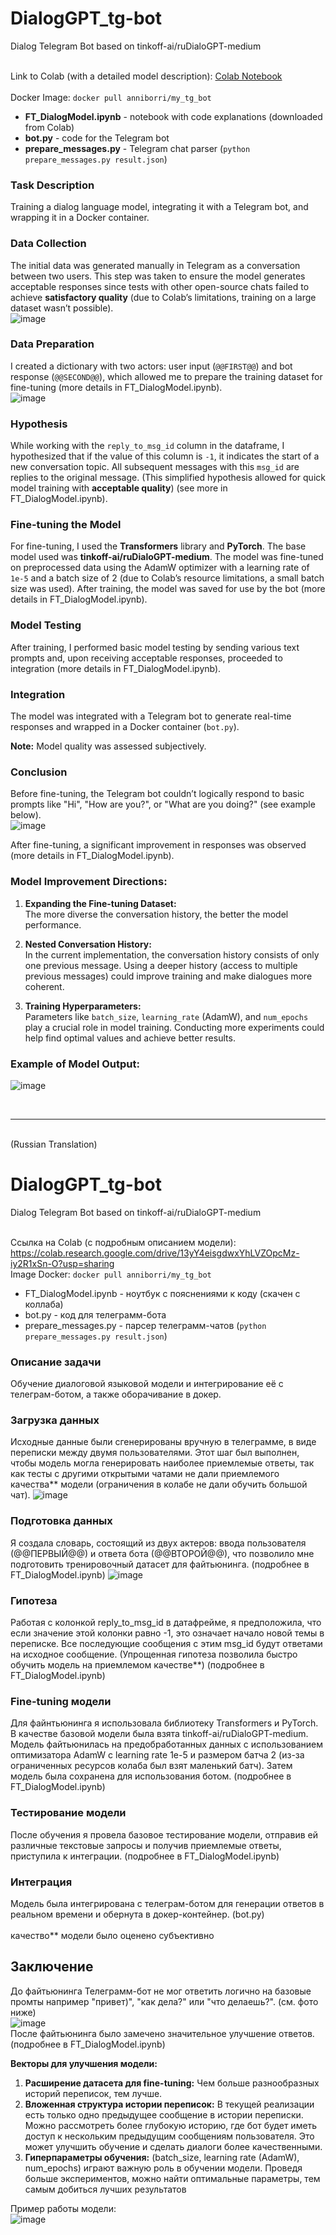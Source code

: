 # DialogGPT_tg-bot  
Dialog Telegram Bot based on tinkoff-ai/ruDialoGPT-medium<br><br>  

Link to Colab (with a detailed model description): [Colab Notebook](https://colab.research.google.com/drive/13yY4eisgdwxYhLVZOpcMz-iy2R1xSn-O?usp=sharing) <br>  
Docker Image: ```docker pull anniborri/my_tg_bot``` <br>  

* **FT_DialogModel.ipynb** - notebook with code explanations (downloaded from Colab) <br>
* **bot.py** - code for the Telegram bot <br>
* **prepare_messages.py** - Telegram chat parser (```python prepare_messages.py result.json```) <br>

### Task Description  
Training a dialog language model, integrating it with a Telegram bot, and wrapping it in a Docker container.  

### Data Collection  
The initial data was generated manually in Telegram as a conversation between two users. This step was taken to ensure the model generates acceptable responses since tests with other open-source chats failed to achieve **satisfactory quality** (due to Colab’s limitations, training on a large dataset wasn’t possible).  
![image](https://github.com/Anya-wUw/DialogGPT_tg-bot/assets/48104500/bdfa799a-708c-4af3-be75-059d3d99d71d)  

### Data Preparation  
I created a dictionary with two actors: user input (`@@FIRST@@`) and bot response (`@@SECOND@@`), which allowed me to prepare the training dataset for fine-tuning (more details in FT_DialogModel.ipynb).  
![image](https://github.com/Anya-wUw/DialogGPT_tg-bot/assets/48104500/68afe01b-a4e2-4c2c-9b2e-e993518d6abd)  

### Hypothesis  
While working with the `reply_to_msg_id` column in the dataframe, I hypothesized that if the value of this column is `-1`, it indicates the start of a new conversation topic. All subsequent messages with this `msg_id` are replies to the original message. (This simplified hypothesis allowed for quick model training with **acceptable quality**) (see more in FT_DialogModel.ipynb).  

### Fine-tuning the Model  
For fine-tuning, I used the **Transformers** library and **PyTorch**. The base model used was **tinkoff-ai/ruDialoGPT-medium**. The model was fine-tuned on preprocessed data using the AdamW optimizer with a learning rate of `1e-5` and a batch size of 2 (due to Colab’s resource limitations, a small batch size was used). After training, the model was saved for use by the bot (more details in FT_DialogModel.ipynb).  

### Model Testing  
After training, I performed basic model testing by sending various text prompts and, upon receiving acceptable responses, proceeded to integration (more details in FT_DialogModel.ipynb).  

### Integration  
The model was integrated with a Telegram bot to generate real-time responses and wrapped in a Docker container (`bot.py`).  

**Note:** Model quality was assessed subjectively.  

### Conclusion  
Before fine-tuning, the Telegram bot couldn’t logically respond to basic prompts like "Hi", "How are you?", or "What are you doing?" (see example below).  
![image](https://github.com/Anya-wUw/DialogGPT_tg-bot/assets/48104500/44f22845-ea6b-4385-b006-bb2f72407492)  

After fine-tuning, a significant improvement in responses was observed (more details in FT_DialogModel.ipynb).  

### **Model Improvement Directions:**  
1. **Expanding the Fine-tuning Dataset:**  
   The more diverse the conversation history, the better the model performance.  

2. **Nested Conversation History:**  
   In the current implementation, the conversation history consists of only one previous message. Using a deeper history (access to multiple previous messages) could improve training and make dialogues more coherent.  

3. **Training Hyperparameters:**  
   Parameters like `batch_size`, `learning_rate` (AdamW), and `num_epochs` play a crucial role in model training. Conducting more experiments could help find optimal values and achieve better results.  

### Example of Model Output:  
![image](https://github.com/Anya-wUw/DialogGPT_tg-bot/assets/48104500/30cce450-6250-4b0d-9e18-046b40d7b928)  

<br><hr><br>
(Russian Translation)
# DialogGPT_tg-bot
Dialog Telegram Bot based on tinkoff-ai/ruDialoGPT-medium<br><br>
  
Ссылка на Colab (с подробным описанием модели): https://colab.research.google.com/drive/13yY4eisgdwxYhLVZOpcMz-iy2R1xSn-O?usp=sharing<br>
Image Docker: ```docker pull anniborri/my_tg_bot``` <br>

* FT_DialogModel.ipynb - ноутбук с пояснениями к коду (скачен с коллаба) <br>
* bot.py - код для телеграмм-бота <br>
* prepare_messages.py - парсер телеграмм-чатов (```python prepare_messages.py result.json```)<br>

### Описание задачи
Обучение диалоговой языковой модели и интегрирование её с телеграм-ботом, а также оборачивание в докер.

### Загрузка данных
Исходные данные были сгенерированы вручную в телеграмме, в виде переписки между двумя пользователями. Этот шаг был выполнен, чтобы модель могла генерировать наиболее приемлемые ответы, так как тесты с другими открытыми чатами не дали приемлемого качества** модели (ограничения в колабе не дали обучить большой чат).
![image](https://github.com/Anya-wUw/DialogGPT_tg-bot/assets/48104500/bdfa799a-708c-4af3-be75-059d3d99d71d)


### Подготовка данных
Я создала словарь, состоящий из двух актеров: ввода пользователя (@@ПЕРВЫЙ@@) и ответа бота (@@ВТОРОЙ@@), что позволило мне подготовить тренировочный датасет для файтьюнинга. (подробнее в FT_DialogModel.ipynb)
![image](https://github.com/Anya-wUw/DialogGPT_tg-bot/assets/48104500/68afe01b-a4e2-4c2c-9b2e-e993518d6abd)
<br>
### Гипотеза
Работая с колонкой reply_to_msg_id в датафрейме, я предположила, что если значение этой колонки равно -1, это означает начало новой темы в переписке. Все последующие сообщения с этим msg_id будут ответами на исходное сообщение. (Упрощенная гипотеза позволила быстро обучить модель на приемлемом качестве**) (подробнее в FT_DialogModel.ipynb)

### Fine-tuning модели
Для файнтьюнинга я использовала библиотеку Transformers и PyTorch. В качестве базовой модели была взята tinkoff-ai/ruDialoGPT-medium. Модель файтьюнилась на предобработанных данных с использованием оптимизатора AdamW с learning rate 1e-5 и размером батча 2 (из-за ограниченных ресурсов колаба был взят маленький батч). Затем модель была сохранена для использования ботом. (подробнее в FT_DialogModel.ipynb)

### Тестирование модели
После обучения я провела базовое тестирование модели, отправив ей различные текстовые запросы и получив приемлемые ответы, приступила к интеграции. (подробнее в FT_DialogModel.ipynb)

### Интеграция
Модель была интегрирована с телеграм-ботом для генерации ответов в реальном времени и обернута в докер-контейнер. (bot.py)
<br><br>
качество** модели было оценено субъективно

## Заключение
До файтьюнинга Телеграмм-бот не мог ответить логично на базовые промты например "привет)", "как дела?" или "что делаешь?". (см. фото ниже) <br>
![image](https://github.com/Anya-wUw/DialogGPT_tg-bot/assets/48104500/44f22845-ea6b-4385-b006-bb2f72407492)
<br>
После файтьюнинга было замечено значительное улучшение ответов. (подробнее в FT_DialogModel.ipynb)

**Векторы для улучшения модели:**
1. **Расширение датасета для fine-tuning:**
Чем больше разнообразных историй переписок, тем лучше.
2. **Вложенная структура истории переписок:**
В текущей реализации есть только одно предыдущее сообщение в истории переписки. Можно рассмотреть более глубокую историю, где бот будет иметь доступ к нескольким предыдущим сообщениям пользователя. Это может улучшить обучение и сделать диалоги более качественными.
3. **Гиперпараметры обучения:** (batch_size, learning rate (AdamW), num_epochs) играют важную роль в обучении модели. Проведя больше экспериментов, можно найти оптимальные параметры, тем самым добиться лучших результатов

Пример работы модели: <br>
![image](https://github.com/Anya-wUw/DialogGPT_tg-bot/assets/48104500/30cce450-6250-4b0d-9e18-046b40d7b928)

